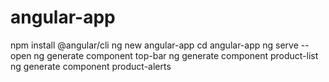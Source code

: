 # angular-app
npm install @angular/cli
ng new angular-app
cd angular-app
ng serve --open
ng generate component top-bar
ng generate component product-list
ng generate component product-alerts